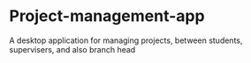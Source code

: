 # Project-management-app
A desktop application for managing projects, between students, supervisers, and also branch head
